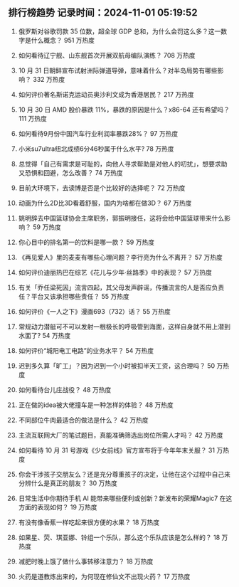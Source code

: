 
## 排行榜趋势 记录时间：2024-11-01 05:19:52
  
  1. 俄罗斯对谷歌罚款 35 位数，超全球 GDP 总和，为什么会罚这么多？这一数字是什么概念？ 951 万热度
    
  2. 如何看待辽宁舰、山东舰首次开展双航母编队演练？ 708 万热度
    
  3. 10 月 31 日朝鲜宣布试射洲际弹道导弹，意味着什么？对半岛局势有哪些影响？ 332 万热度
    
  4. 如何评价著名斯诺克运动员奥沙利文成为香港居民？ 217 万热度
    
  5. 10 月 30 日 AMD 股价暴跌 11%，暴跌的原因是什么？x86-64 还有希望吗？ 111 万热度
    
  6. 如何看待9月份中国汽车行业利润率暴跌28%？ 97 万热度
    
  7. 小米su7ultra纽北成绩6分46秒属于什么水平? 78 万热度
    
  8. 总觉得「自己有需求是可耻的，向他人寻求帮助是对他人的叨扰」，想要求助又恐惧和回避，怎么改善？ 74 万热度
    
  9. 目前大环境下，去读博是否是个比较好的选择呢？ 72 万热度
    
  10. 动画为什么2D比3D看着舒服，国内为啥都在做3D？ 67 万热度
    
  11. 姚明辞去中国篮球协会主席职务，郭振明接任，这将会给中国篮球带来什么影响？ 59 万热度
    
  12. 你心目中的排名第一的饮料是哪一款？ 59 万热度
    
  13. 《再见爱人》里的麦麦有哪些心理问题？李行亮为什么不离开？ 57 万热度
    
  14. 如何评价迪丽热巴在综艺《花儿与少年·丝路季》中的表现？ 57 万热度
    
  15. 有关「乔任梁死因」流言四起，其父母发声辟谣，传播流言的人是否应负责任？平台又该承担哪些责任？ 55 万热度
    
  16. 如何评价《一人之下》漫画693（732）话？ 55 万热度
    
  17. 常规动力潜艇可不可以发射一根极长的呼吸管到海面，这样自身就不用上潜到水面了? 54 万热度
    
  18. 如何评价“城阳电工电路”的业务水平？ 54 万热度
    
  19. 迟到多久算「旷工」？因为迟到一个小时被扣半天工资，这合理吗？ 50 万热度
    
  20. 如何看待台儿庄战役？ 48 万热度
    
  21. 正在做的idea被大佬撞车是一种怎样的体验？ 48 万热度
    
  22. 不同部位牛肉最适合的做法是什么？ 42 万热度
    
  23. 主流互联网大厂的笔试题目，真能准确筛选出岗位所需人才吗？ 42 万热度
    
  24. 如何看待 10 月 31 号游戏《少女前线》官方宣布将于今年年末关服？ 31 万热度
    
  25. 你会干涉孩子交朋友么？还是充分尊重孩子的决定，让他在这个过程中自己来分辨什么是真正的朋友？ 30 万热度
    
  26. 日常生活中你期待手机 AI 能带来哪些便利或创新？新发布的荣耀Magic7 在这方面的表现如何？ 19 万热度
    
  27. 有没有像香蕉一样吃起来很方便的水果？ 18 万热度
    
  28. 如果星、荧、琪亚娜、铃组一个乐队，那么这个乐队应该是怎么样的？ 18 万热度
    
  29. 减肥时晚上饿了做什么事转移注意力？ 18 万热度
    
  30. 火药是道教炼出来的，为何现在修仙文不出现火药？ 17 万热度
    